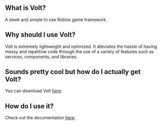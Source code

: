 ## What is Volt?
A sleek and simple to use Roblox game framework.

## Why should I use Volt?
Volt is extremely lightweight and optimized. It alleviates the hassle of having messy and repetitive code through the use of a variety of features such as services, components, and libraries.

## Sounds pretty cool but how do I actually get Volt?
You can download Volt [here](https://www.roblox.com/library/6869044733/).

## How do I use it?
Check out the documentation [here](https://github.com/astrealRBLX/volt/wiki).
